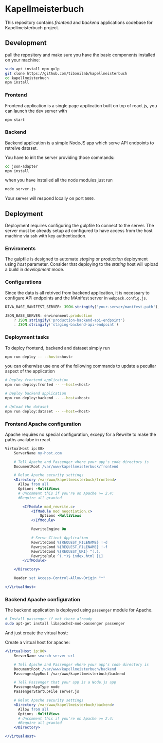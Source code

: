 # Kapellmeisterbuch

This repository contains *frontend* and *backend* applications codebase for Kapellmeisterbuch project.



## Development
pull the repository and make sure you have the basic components installed on your machine:

```bash
sudo apt install npm gulp
git clone https://github.com/tibonilab/kapellmeisterbuch
cd kapellmeisterbuch
npm install
```

### Frontend
Frontend application is a single page application built on top of react.js, you can launch the dev server with

```bash
npm start
```

### Backend
Backend application is a simple NodeJS app which serve API endpoints to retreive dataset. 

You have to init the server providing those commands:

```bash
cd json-adapter
npm install
```

when you have installed all the node modules just run 

```bash
node server.js
```

Your server will respond locally on port `5000`.


## Deployment
Deployment requires configuring the gulpfile to connect to the server. The server must be already setup ad configured to have access from the host machine via ssh with key authentication.

### Enviroments
The gulpfile is designed to automate _staging_ or _production_ deployment using *host* parameter. 
Consider that deploying to the _stating_ host will upload a build in _development_ mode.

### Configurations
Since the data is all retrived from backend application, it is necessary to configure API endpoints and the MAnifest server in `webpack.config.js`.

```js
DIVA_BASE_MANIFEST_SERVER: JSON.stringify('your-server/manifest-path'),

JSON_BASE_SERVER: environment.production
    ? JSON.stringify('production-backend-api-endpoint')
    : JSON.stringify('staging-backend-api-endpoint')
```

### Deployment tasks

To deploy frontend, backend and dataset simply run

```bash
npm run deploy -- --host=<host>
```

you can otherwise use one of the following commands to update a peculiar aspect of the application

```bash
# Deploy frontend application
npm run deploy:fronted -- --host=<host>

# Deploy backend application
npm run deploy:backend -- --host=<host>

# Upload the dataset
npm run deploy:dataset -- --host=<host>
```

### Frontend Apache configuration
Apache requires no special configuration, excepy for a Rewrite to make the paths availabe in react

```apache
VirtualHost ip:80>
    ServerName my-host.com

    # Tell Apache and Passenger where your app's code directory is
    DocumentRoot /var/www/kapellmeisterbuck/frontend

    # Relax Apache security settings
    <Directory /var/www/kapellmeisterbuck/frontend>
      Allow from all
      Options -MultiViews
      # Uncomment this if you're on Apache >= 2.4:
      #Require all granted

        <IfModule mod_rewrite.c>
            <IfModule mod_negotiation.c>
                Options -MultiViews
            </IfModule>

            RewriteEngine On

            # Serve Client Application
            RewriteCond %{REQUEST_FILENAME} !-d
            RewriteCond %{REQUEST_FILENAME} !-f
            RewriteCond %{REQUEST_URI} ^(.).
            RewriteRule ^(.*)$ index.html [L]
        </IfModule>

    </Directory>

    Header set Access-Control-Allow-Origin "*"

</VirtualHost>
```

### Backend Apache configuration
The backend application is deployed using `passenger` module for Apache.

```bash
# Install passenger if not there already
sudo apt-get install libapache2-mod-passenger passenger
```

And just create the virtual host:

Create a virtual host for apache:

```apache
<VirtualHost ip:80>
    ServerName search-server-url

    # Tell Apache and Passenger where your app's code directory is
    DocumentRoot /var/www/kapellmeisterbuch/backend
    PassengerAppRoot /var/www/kapellmeisterbuch/backend

    # Tell Passenger that your app is a Node.js app
    PassengerAppType node
    PassengerStartupFile server.js

    # Relax Apache security settings
    <Directory /var/www/kapellmeisterbuch/backend>
      Allow from all
      Options -MultiViews
      # Uncomment this if you're on Apache >= 2.4:
      #Require all granted
    </Directory>

</VirtualHost>
```